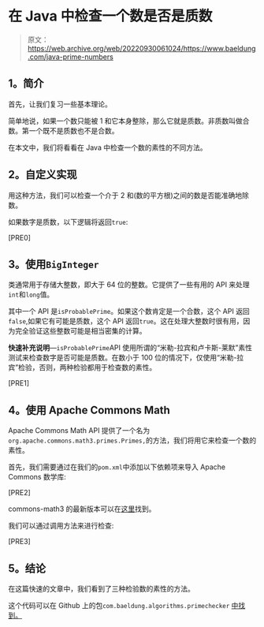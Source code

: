 # 在 Java 中检查一个数是否是质数

> 原文：<https://web.archive.org/web/20220930061024/https://www.baeldung.com/java-prime-numbers>

## **1。简介**

首先，让我们复习一些基本理论。

简单地说，如果一个数只能被 1 和它本身整除，那么它就是质数。非质数叫做合数。第一个既不是质数也不是合数。

在本文中，我们将看看在 Java 中检查一个数的素性的不同方法。

## **2。自定义实现**

用这种方法，我们可以检查一个介于 2 和(数的平方根)之间的数是否能准确地除数。

如果数字是质数，以下逻辑将返回`true`:

[PRE0]

## **3。使用`BigInteger`**

类通常用于存储大整数，即大于 64 位的整数。它提供了一些有用的 API 来处理`int`和`long`值。

其中一个 API 是`isProbablePrime`。如果这个数肯定是一个合数，这个 API 返回`false`,如果它有可能是质数，这个 API 返回`true`。这在处理大整数时很有用，因为完全验证这些整数可能是相当密集的计算。

**快速补充说明**—`isProbablePrime`API 使用所谓的“米勒-拉宾和卢卡斯-莱默”素性测试来检查数字是否可能是质数。在数小于 100 位的情况下，仅使用“米勒-拉宾”检验，否则，两种检验都用于检查数的素性。

[PRE1]

## **4。使用 Apache Commons Math**

Apache Commons Math API 提供了一个名为`org.apache.commons.math3.primes.Primes,`的方法，我们将用它来检查一个数的素性。

首先，我们需要通过在我们的`pom.xml`中添加以下依赖项来导入 Apache Commons 数学库:

[PRE2]

commons-math3 的最新版本可以在[这里](https://web.archive.org/web/20221206160915/https://search.maven.org/classic/#search%7Cga%7C1%7Ca%3A%22commons-math3%22)找到。

我们可以通过调用方法来进行检查:

[PRE3]

## **5。结论**

在这篇快速的文章中，我们看到了三种检验数的素性的方法。

这个代码可以在 Github 上的包`com.baeldung.algorithms.primechecker` [中找到。](https://web.archive.org/web/20221206160915/https://github.com/eugenp/tutorials/tree/master/core-java-modules/core-java-numbers-2)